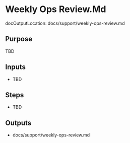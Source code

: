 # Weekly Ops Review.Md

docOutputLocation: docs/support/weekly-ops-review.md

## Purpose

TBD

## Inputs

- TBD

## Steps

- TBD

## Outputs

- docs/support/weekly-ops-review.md

